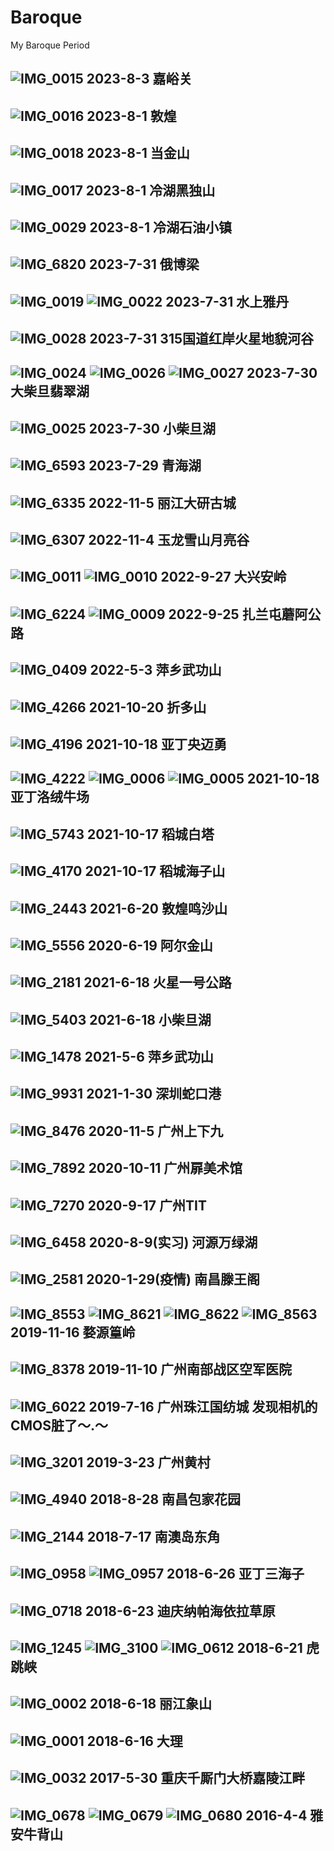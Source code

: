 # Baroque
My Baroque Period

![IMG_0015](2023/IMG_0015.JPG)
2023-8-3 嘉峪关
---

![IMG_0016](2023/IMG_0016.JPG)
2023-8-1 敦煌
---

![IMG_0018](2023/IMG_0018.JPG)
2023-8-1 当金山
---

![IMG_0017](2023/IMG_0017.JPG)
2023-8-1 冷湖黑独山
---

![IMG_0029](2023/IMG_0029.JPG)
2023-8-1 冷湖石油小镇
---

![IMG_6820](2023/IMG_6820.JPG)
2023-7-31 俄博梁
---

![IMG_0019](2023/IMG_0019.JPG)
![IMG_0022](2023/IMG_0022.JPG)
2023-7-31 水上雅丹
---

![IMG_0028](2023/IMG_0028.JPG)
2023-7-31 315国道红岸火星地貌河谷
---

![IMG_0024](2023/IMG_0024.JPG)
![IMG_0026](2023/IMG_0026.JPG)
![IMG_0027](2023/IMG_0027.JPG)
2023-7-30 大柴旦翡翠湖
---

![IMG_0025](2023/IMG_0025.JPG)
2023-7-30 小柴旦湖
---

![IMG_6593](2023/IMG_6593.JPG)
2023-7-29 青海湖
---

![IMG_6335](2022/IMG_6335.JPG)
2022-11-5 丽江大研古城
---

![IMG_6307](2022/IMG_6307.JPG)
2022-11-4 玉龙雪山月亮谷
---

![IMG_0011](2022/IMG_0011.JPG)
![IMG_0010](2022/IMG_0010.JPG)
2022-9-27 大兴安岭
---

![IMG_6224](2022/IMG_6224.JPG)
![IMG_0009](2022/IMG_0009.JPG)
2022-9-25 扎兰屯蘑阿公路
---

![IMG_0409](2022/IMG_0409.JPG)
2022-5-3 萍乡武功山
---

![IMG_4266](2021/IMG_4266.JPG)
2021-10-20 折多山
---

![IMG_4196](2021/IMG_4196.JPG)
2021-10-18 亚丁央迈勇
---

![IMG_4222](2021/IMG_4222.JPG)
![IMG_0006](2021/IMG_0006.JPG)
![IMG_0005](2021/IMG_0005.JPG)
2021-10-18 亚丁洛绒牛场
---

![IMG_5743](2021/IMG_5743.JPG)
2021-10-17 稻城白塔
---

![IMG_4170](2021/IMG_4170.JPG)
2021-10-17 稻城海子山
---

![IMG_2443](2021/IMG_2443.JPG)
2021-6-20 敦煌鸣沙山
---

![IMG_5556](2021/IMG_5556.JPG)
2020-6-19 阿尔金山
---

![IMG_2181](2021/IMG_2181.JPG)
2021-6-18 火星一号公路
---

![IMG_5403](2021/IMG_5403.JPG)
2021-6-18 小柴旦湖
---

![IMG_1478](2021/IMG_1478.JPG)
2021-5-6 萍乡武功山
---

![IMG_9931](2021/IMG_9931.JPG)
2021-1-30 深圳蛇口港
---

![IMG_8476](2020/IMG_8476.JPG)
2020-11-5 广州上下九
----

![IMG_7892](2020/IMG_7892.JPG)
2020-10-11 广州扉美术馆
---

![IMG_7270](2020/IMG_7270.JPG)
2020-9-17 广州TIT
---

![IMG_6458](2020/IMG_6458.JPG)
2020-8-9(实习) 河源万绿湖
---

![IMG_2581](2020/IMG_2581.JPG)
2020-1-29(疫情) 南昌滕王阁
---

![IMG_8553](2019/IMG_8553.JPG)
![IMG_8621](2019/IMG_8621.JPG)
![IMG_8622](2019/IMG_8622.JPG)
![IMG_8563](2019/IMG_8563.JPG)
2019-11-16 婺源篁岭
---

![IMG_8378](2019/IMG_8378.JPG)
2019-11-10 广州南部战区空军医院
---

![IMG_6022](2019/IMG_6022.JPG)
2019-7-16 广州珠江国纺城
发现相机的CMOS脏了～.～
---

![IMG_3201](2019/IMG_3201.JPG)
2019-3-23 广州黄村
---

![IMG_4940](2018/IMG_4940.JPG)
2018-8-28 南昌包家花园
---

![IMG_2144](2018/IMG_2144.JPG)
2018-7-17 南澳岛东角
---

![IMG_0958](2018/IMG_0958.JPG)
![IMG_0957](2018/IMG_0957.JPG)
2018-6-26 亚丁三海子
---

![IMG_0718](2018/IMG_0718.JPG)
2018-6-23 迪庆纳帕海依拉草原
---

![IMG_1245](2018/IMG_1245.JPG)
![IMG_3100](2018/IMG_3100.JPG)
![IMG_0612](2018/IMG_0612.JPG)
2018-6-21 虎跳峡
---

![IMG_0002](2018/IMG_0002.JPG)
2018-6-18 丽江象山
---

![IMG_0001](2018/IMG_0001.JPG)
2018-6-16 大理
---

![IMG_0032](2017/IMG_0032.JPG)
2017-5-30 重庆千厮门大桥嘉陵江畔
---

![IMG_0678](2016/IMG_0678.JPG)
![IMG_0679](2016/IMG_0679.JPG)
![IMG_0680](2016/IMG_0680.JPG)
2016-4-4 雅安牛背山
---
